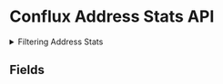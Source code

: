 # Conflux Address Stats API

<details><summary>Filtering Address Stats</summary></details>

## Fields